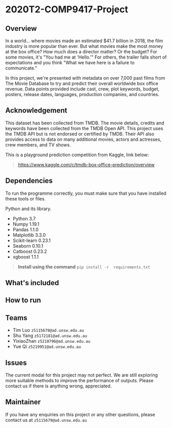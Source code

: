 # 2020T2-COMP9417-Project

## Overview
In a world… where movies made an estimated $41.7 billion in 2018, the film industry is more popular than ever. But what movies make the most money at the box office? How much does a director matter? Or the budget? For some movies, it's "You had me at 'Hello.'" For others, the trailer falls short of expectations and you think "What we have here is a failure to communicate."

In this project, we're presented with metadata on over 7,000 past films from The Movie Database to try and predict their overall worldwide box office revenue. Data points provided include cast, crew, plot keywords, budget, posters, release dates, languages, production companies, and countries. 

## Acknowledgement

This dataset has been collected from TMDB. The movie details, credits and keywords have been collected from the TMDB Open API. This project uses the TMDB API but is not endorsed or certified by TMDB. Their API also provides access to data on many additional movies, actors and actresses, crew members, and TV shows.

This is a playground prediction competition from Kaggle, link below:
> https://www.kaggle.com/c/tmdb-box-office-prediction/overview

## Dependencies
To run the programme correctly, you must make sure that you have installed these tools or files.

Python and its library.
- Python 3.7
- Numpy 1.19.1
- Pandas 1.1.0
- Matplotlib 3.3.0
- Scikit-learn 0.23.1
- Seaborn 0.10.1
- Catboost 0.23.2
- xgboost 1.1.1

>**Install using the command** `pip install -r  requirements.txt`

## What's included


## How to run 


## Teams
- Tim Luo `z5115679@ad.unsw.edu.au`
- Shu Yang `z5172181@ad.unsw.edu.au`
- YixiaoZhan `z5210796@ad.unsw.edu.au`
- Yue Qi `z5219951@ad.unsw.edu.au`

## Issues
The current modal for this project may not perfect. We are still exploring more suitable methods to improve the performance of outputs. Please contact us if there is anything wrong, appreciated.

## Maintainer
If you have any enquiries on this project or any other questions, please contact us at `z5115679@ad.unsw.edu.au`

